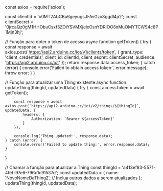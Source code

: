 const axios = require('axios');

const clientId = 'x0MT2AbCBu6geyugsJFAvGzx3ggdl4p2';
const clientSecret = '0jrcaQz0gM1HHObuCsxf5ZOiYSVMXjelxOsnYDRiOO6nMuOMYTCWS4c8P1Mjn3hj';

// Função para obter o token de acesso
async function getToken() {
    try {
        const response = await axios.post('https://api2.arduino.cc/iot/v1/clients/token', {
            grant_type: 'client_credentials',
            client_id: clientId,
            client_secret: clientSecret,
            audience: 'https://api2.arduino.cc/iot'
        });
        return response.data.access_token;
    } catch (error) {
        console.error('Failed to obtain access token:', error.message);
        throw error;
    }
}

// Função para atualizar uma Thing existente
async function updateThing(thingId, updatedData) {
    try {
        const accessToken = await getToken();

        const response = await axios.post(`https://api2.arduino.cc/iot/v2/things/${thingId}`, updatedData, {
            headers: {
                Authorization: `Bearer ${accessToken}`
            }
        });

        console.log('Thing updated:', response.data);
    } catch (error) {
        console.error('Failed to update thing:', error.response.data);
    }
}

// Chamar a função para atualizar a Thing
const thingId = 'a413ef83-5571-4fef-97e6-796c1c91537d';
const updatedData = {
    name: 'NovoNomeDaThing2',
    // Inclua outros dados a serem atualizados
};
updateThing(thingId, updatedData);

